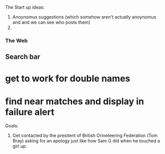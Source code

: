 The Start up ideas: 

1. Anoynomus suggestions (which somehow aren't actually anoynomus and and we can see who posts them)
2. 

### The Web
## Search bar
# get to work for double names
# find near matches and display in failure alert

Goals:

1. Get contacted by the presitent of British Orineteering Federation (Tom Bray) asking for an apology just like how Sam G did when he touched a girl up.
